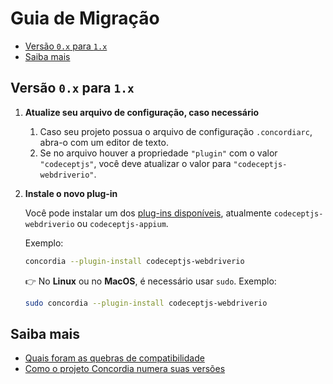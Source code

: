 # Guia de Migração <!-- omit in toc -->

- [Versão `0.x` para `1.x`](#vers%C3%A3o-0x-para-1x)
- [Saiba mais](#saiba-mais)

## Versão `0.x` para `1.x`

1. **Atualize seu arquivo de configuração, caso necessário**

    1. Caso seu projeto possua o arquivo de configuração `.concordiarc`, abra-o com um editor de texto.
    2. Se no arquivo houver a propriedade `"plugin"` com o valor `"codeceptjs"`, você deve atualizar o valor para `"codeceptjs-webdriverio"`.

2. **Instale o novo plug-in**

    Você pode instalar um dos [plug-ins disponíveis](./plugins.md), atualmente `codeceptjs-webdriverio` ou `codeceptjs-appium`.

    Exemplo:
    ```bash
    concordia --plugin-install codeceptjs-webdriverio
    ```
    👉 No **Linux** ou no **MacOS**, é necessário usar `sudo`. Exemplo:
    ```bash
    sudo concordia --plugin-install codeceptjs-webdriverio
    ```

## Saiba mais

- [Quais foram as quebras de compatibilidade](breaking-changes.md)
- [Como o projeto Concordia numera suas versões](versioning.md)